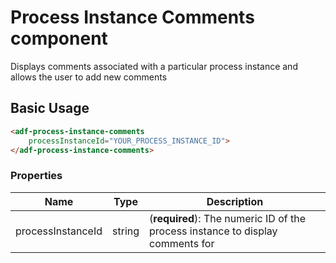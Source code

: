 # Process Instance Comments component

Displays comments associated with a particular process instance and allows the user to add new comments

## Basic Usage

```html
<adf-process-instance-comments 
    processInstanceId="YOUR_PROCESS_INSTANCE_ID">
</adf-process-instance-comments>
```

### Properties

| Name | Type | Description |
| ---- | ---- | ----------- |
| processInstanceId | string | (**required**): The numeric ID of the process instance to display comments for |
